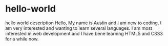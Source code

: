 # hello-world
hello world description
Hello,
  My name is Austin and I am new to coding, I am very interested and wanting to learn several languages. I am most interested in web development and I have bene learning HTML5 and CSS3 for a while now.
